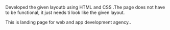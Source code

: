 Developed the given layoutb using HTML and CSS .The page does not have to be functional, it just needs ti look like the given layout.

This is landing page for web and app development agency..
